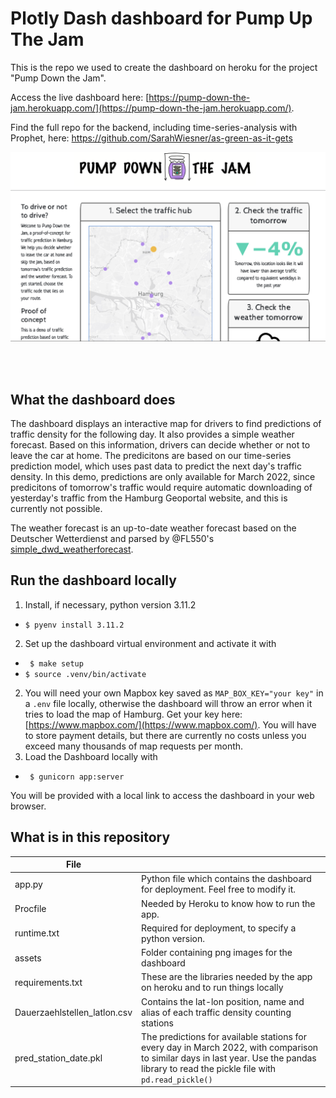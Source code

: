 # Plotly Dash dashboard for Pump Up The Jam

This is the repo we used to create the dashboard on heroku for the project "Pump Down the Jam".

Access the live dashboard here: [https://pump-down-the-jam.herokuapp.com/](https://pump-down-the-jam.herokuapp.com/).

Find the full repo for the backend, including time-series-analysis with Prophet, here: https://github.com/SarahWiesner/as-green-as-it-gets

<img src="./dashboard-screenshot.png" width="600" style="display: block; margin: 0 auto">
</br>
</br>
</br>

## What the dashboard does
The dashboard displays an interactive map for drivers to find predictions of traffic density for the following day. It also provides a simple weather forecast. Based on this information, drivers can decide whether or not to leave the car at home. The predicitons are based on our time-series prediction model, which uses past data to predict the next day's traffic density. In this demo, predictions are only available for March 2022, since predicitons of tomorrow's traffic would require automatic downloading of yesterday's traffic from the Hamburg Geoportal website, and this is currently not possible.

The weather forecast is an up-to-date weather forecast based on the Deutscher Wetterdienst and parsed by 
@FL550's [simple_dwd_weatherforecast](https://github.com/FL550/simple_dwd_weatherforecast).


## Run the dashboard locally

1. Install, if necessary, python version 3.11.2
- `$ pyenv install 3.11.2`

2. Set up the dashboard virtual environment and activate it with 
- ` $ make setup`
- `$ source .venv/bin/activate`

2. You will need your own Mapbox key saved as 
`MAP_BOX_KEY="your key"` 
in a `.env` file locally, otherwise the dashboard will throw an error when it tries to load the map of Hamburg. Get your key here: [https://www.mapbox.com/](https://www.mapbox.com/). You will have to store payment details, but there are currently no costs unless you exceed many thousands of map requests per month.
4. Load the Dashboard locally with
- ` $ gunicorn app:server`

You will be provided with a local link to access the dashboard in your web browser.

## What is in this repository

| File                          |                                                         |
| ----------------------------- | ------------------------------------------------------- |
| app.py                        | Python file which contains the dashboard for deployment. Feel free to modify it.|
| Procfile                      | Needed by Heroku to know how to run the app.   |
| runtime.txt                   | Required for deployment, to specify a python version.    |
| assets                        | Folder containing png images for the dashboard    |
| requirements.txt              | These are the libraries needed by the app on heroku and to run things locally            |
|  Dauerzaehlstellen_latlon.csv | Contains the lat-lon position, name and alias of each traffic density counting stations     |
|  pred_station_date.pkl        | The predictions for available stations for every day in March 2022, with comparison to similar days in last year. Use the pandas library to read the pickle file with `pd.read_pickle()`|

